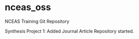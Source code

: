 # nceas_oss
NCEAS Training Git Repository

Synthesis Project 1: Added Journal Article Repository started.
